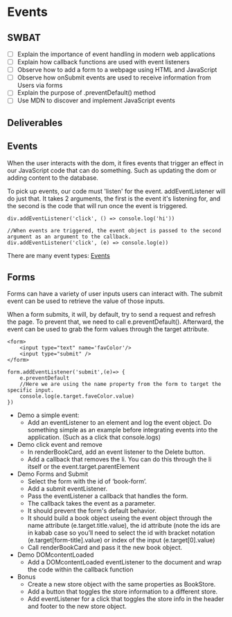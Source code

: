 # Events
## SWBAT
- [ ] Explain the importance of event handling in modern web applications
- [ ] Explain how callback functions are used with event listeners
- [ ] Observe how to add a form to a webpage using HTML and JavaScript
- [ ] Observe how onSubmit events are used to receive information from Users via forms
- [ ] Explain the purpose of .preventDefault() method
- [ ] Use MDN to discover and implement JavaScript events

## Deliverables 

## Events
When the user interacts with the dom, it fires events that trigger an effect in our JavaScript code that can do something. Such as updating the dom or adding content to the database. 

To pick up events, our code must 'listen' for the event. addEventListener will do just that. It takes 2 arguments, the first is the event it's listening for, and the second is the code that will run once the event is triggered.

```
div.addEventListener('click', () => console.log('hi'))

//When events are triggered, the event object is passed to the second argument as an argument to the callback.
div.addEventListener('click', (e) => console.log(e))

```

There are many event types: [Events](https://developer.mozilla.org/en-US/docs/Web/Events)


## Forms
Forms can have a variety of user inputs users can interact with.
The submit event can be used to retrieve the value of those inputs. 

When a form submits, it will, by default, try to send a request and refresh the page. To prevent that, we need to call e.preventDefault(). Afterward, the event can be used to grab the form values through the target attribute.

```
<form>
    <input type="text" name='favColor'/>
    <input type="submit" />
</form>

form.addEventListener('submit',(e)=> {
    e.preventDefault
    //Here we are using the name property from the form to target the specific input.
    console.log(e.target.faveColor.value)
})

```

- Demo a simple event:
    - Add an eventListener to an element and log the event object. Do something simple as an example before integrating events into the application. (Such as a click that console.logs)
- Demo click event and remove 
    - In renderBookCard, add an event listener to the Delete button.
    - Add a callback that removes the li. You can do this through the li itself or the event.target.parentElement
- Demo Forms and Submit
    - Select the form with the id of ‘book-form’.
    - Add a submit eventListener.
    - Pass the eventListener a callback that handles the form.
    - The callback takes the event as a parameter.
    - It should prevent the form's default behavior.
    - It should build a book object useing the event object through the name attribute (e.target.title.value),  the id attribute (note the ids are in kabab case so you’ll need to select the id with bracket notation (e.target[form-title].value) or index of the input (e.target[0].value)
    - Call renderBookCard and pass it the new book object.
- Demo DOMcontentLoaded
    - Add a DOMcontentLoaded eventListener to the document and wrap the code within the callback function
- Bonus
	- Create a new store object with the same properties as BookStore.
	- Add a button that toggles the store information to a different store.
	- Add eventListener for a click that toggles the store info in the header and footer to the new store object.
